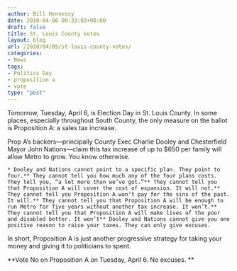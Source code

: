 ```yaml
---
author: Bill Hennessy
date: 2010-04-06 00:33:03+00:00
draft: false
title: St. Louis County Votes
layout: blog
url: /2010/04/05/st-louis-county-votes/
categories:
- News
tags:
- Politics Day
- proposition a
- vote
type: "post"
---
```


Tomorrow, Tuesday, April 6, is Election Day in St. Louis County. In some places, especially throughout South County, the only measure on the ballot is Proposition A: a sales tax increase. 

 

Prop A’s backers—principally County Exec Charlie Dooley and Chesterfield Mayor John Nations—claim this tax increase of up to $650 per family will allow Metro to grow. You know otherwise.

 

    * Dooley and Nations cannot point to a specific plan. They point to four.** They cannot tell you how much any of the four plans costs. They tell you, “a lot more than we’ve got.”** They cannot tell you that Proposition A will cover the cost of expansion. It will not.** They cannot tell you Proposition A won’t pay for the sins of the past. It will.** They cannot tell you that Proposition A will be enough to run Metro for five years without another tax increase. It won’t.** They cannot tell you that Proposition A will make lives of the poor and disabled better. It won’t** Dooley and Nations cannot give you one positive reason to raise your taxes. They can only give excuses.   

In short, Proposition A is just another progressive strategy for taking your money and giving it to politicians to spent.

**Vote No on Proposition A on Tuesday, April 6. No excuses. **
